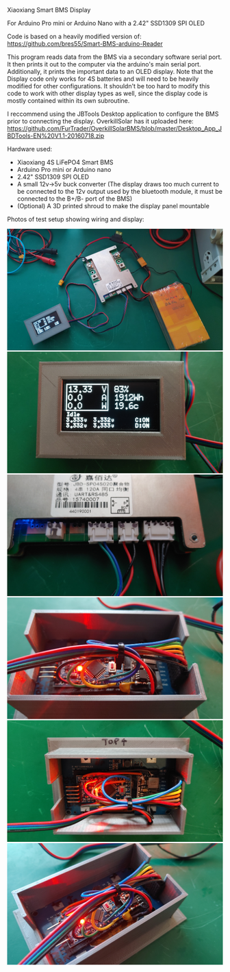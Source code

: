 Xiaoxiang Smart BMS Display

For Arduino Pro mini or Arduino Nano with a 2.42" SSD1309 SPI OLED

Code is based on a heavily modified version of: https://github.com/bres55/Smart-BMS-arduino-Reader

This program reads data from the BMS via a secondary software serial port. It then prints it out to the computer via the arduino's main serial port. Additionally, it prints the important data to an OLED display. Note that the Display code only works for 4S batteries and will need to be heavily modified for other configurations. It shouldn't be too hard to modify this code to work with other display types as well, since the display code is mostly contained within its own subroutine.  

I reccommend using the JBTools Desktop application to configure the BMS prior to connecting the display. OverkillSolar has it uploaded here: https://github.com/FurTrader/OverkillSolarBMS/blob/master/Desktop_App_JBDTools-EN%20V1.1-20160718.zip

Hardware used: 
- Xiaoxiang 4S LiFePO4 Smart BMS
- Arduino Pro mini or Arduino nano
- 2.42" SSD1309 SPI OLED
- A small 12v->5v buck converter (The display draws too much current to be connected to the 12v output used by the bluetooth module, it must be connected to the B+/B- port of the BMS)
- (Optional) A 3D printed shroud to make the display panel mountable

Photos of test setup showing wiring and display:

<img src="https://raw.githubusercontent.com/vagueDirector/ArduinoXiaoxiangSmartBMSDisplay/master/Photos/20200723_154711.jpg">
<img src="https://raw.githubusercontent.com/vagueDirector/ArduinoXiaoxiangSmartBMSDisplay/master/Photos/20200723_154717.jpg">
<img src="https://raw.githubusercontent.com/vagueDirector/ArduinoXiaoxiangSmartBMSDisplay/master/Photos/20200723_154727.jpg">
<img src="https://raw.githubusercontent.com/vagueDirector/ArduinoXiaoxiangSmartBMSDisplay/master/Photos/20200723_154749.jpg">
<img src="https://raw.githubusercontent.com/vagueDirector/ArduinoXiaoxiangSmartBMSDisplay/master/Photos/20200723_154759.jpg">
<img src="https://raw.githubusercontent.com/vagueDirector/ArduinoXiaoxiangSmartBMSDisplay/master/Photos/20200723_154812.jpg">
